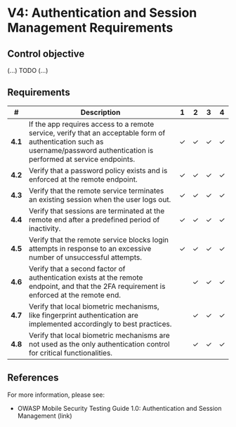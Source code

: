 # V4: Authentication and Session Management Requirements

## Control objective

(...) TODO (...)

## Requirements

| # | Description | 1 | 2 | 3 | 4 | 
| --- | --- | --- | --- | --- | --- |
| **4.1** | If the app requires access to a remote service, verify that an acceptable form of authentication such as username/password authentication is performed at service endpoints. | ✓ | ✓ | ✓ | ✓ |
| **4.2** | Verify that a password policy exists and is enforced at the remote endpoint. | ✓ | ✓ | ✓ | ✓ |
| **4.3** | Verify that the remote service terminates an existing session when the user logs out. | ✓ | ✓ | ✓ | ✓ |
| **4.4** | Verify that sessions are terminated at the remote end after a predefined period of inactivity. | ✓ | ✓ | ✓ | ✓ |
| **4.5** | Verify that the remote service blocks login attempts in response to an excessive number of unsuccessful attempts. | ✓ | ✓ | ✓ | ✓ |
| **4.6** | Verify that a second factor of authentication exists at the remote endpoint, and that the 2FA requirement is enforced at the remote end.  |   | ✓ | ✓ | ✓ |
| **4.7** | Verify that local biometric mechanisms, like fingerprint authentication are implemented accordingly to best practices.  |   | ✓ | ✓ | ✓ |
| **4.8** | Verify that local biometric mechanisms are not used as the only authentication control for critical functionalities.  |   | ✓ | ✓ | ✓ |

## References

For more information, please see:

- OWASP Mobile Security Testing Guide 1.0: Authentication and Session Management (link)

